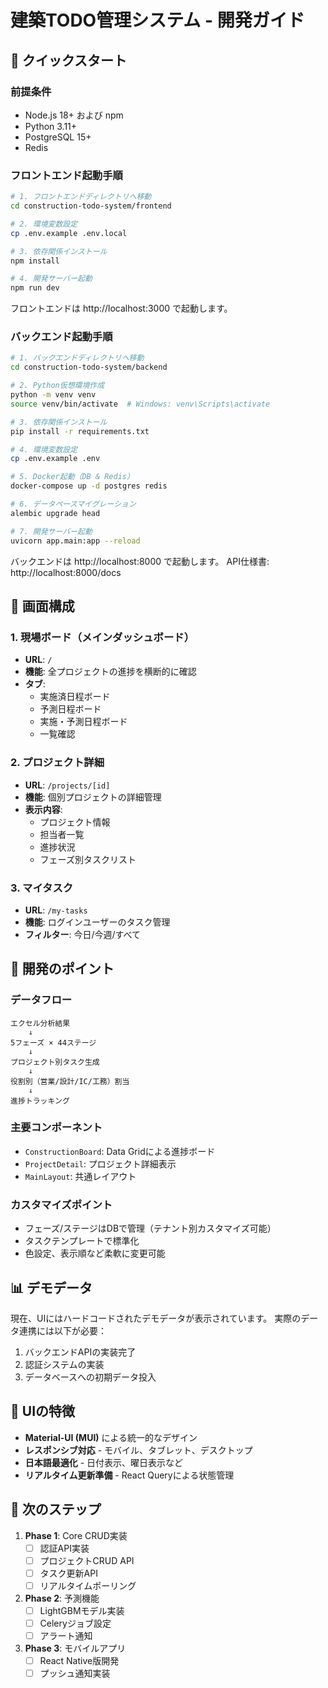 # 建築TODO管理システム - 開発ガイド

## 🚀 クイックスタート

### 前提条件
- Node.js 18+ および npm
- Python 3.11+
- PostgreSQL 15+
- Redis

### フロントエンド起動手順

```bash
# 1. フロントエンドディレクトリへ移動
cd construction-todo-system/frontend

# 2. 環境変数設定
cp .env.example .env.local

# 3. 依存関係インストール
npm install

# 4. 開発サーバー起動
npm run dev
```

フロントエンドは http://localhost:3000 で起動します。

### バックエンド起動手順

```bash
# 1. バックエンドディレクトリへ移動  
cd construction-todo-system/backend

# 2. Python仮想環境作成
python -m venv venv
source venv/bin/activate  # Windows: venv\Scripts\activate

# 3. 依存関係インストール
pip install -r requirements.txt

# 4. 環境変数設定
cp .env.example .env

# 5. Docker起動（DB & Redis）
docker-compose up -d postgres redis

# 6. データベースマイグレーション
alembic upgrade head

# 7. 開発サーバー起動
uvicorn app.main:app --reload
```

バックエンドは http://localhost:8000 で起動します。
API仕様書: http://localhost:8000/docs

## 📱 画面構成

### 1. 現場ボード（メインダッシュボード）
- **URL**: `/`
- **機能**: 全プロジェクトの進捗を横断的に確認
- **タブ**: 
  - 実施済日程ボード
  - 予測日程ボード
  - 実施・予測日程ボード
  - 一覧確認

### 2. プロジェクト詳細
- **URL**: `/projects/[id]`
- **機能**: 個別プロジェクトの詳細管理
- **表示内容**:
  - プロジェクト情報
  - 担当者一覧
  - 進捗状況
  - フェーズ別タスクリスト

### 3. マイタスク
- **URL**: `/my-tasks`
- **機能**: ログインユーザーのタスク管理
- **フィルター**: 今日/今週/すべて

## 🔧 開発のポイント

### データフロー
```
エクセル分析結果
    ↓
5フェーズ × 44ステージ
    ↓
プロジェクト別タスク生成
    ↓
役割別（営業/設計/IC/工務）割当
    ↓
進捗トラッキング
```

### 主要コンポーネント
- `ConstructionBoard`: Data Gridによる進捗ボード
- `ProjectDetail`: プロジェクト詳細表示
- `MainLayout`: 共通レイアウト

### カスタマイズポイント
- フェーズ/ステージはDBで管理（テナント別カスタマイズ可能）
- タスクテンプレートで標準化
- 色設定、表示順など柔軟に変更可能

## 📊 デモデータ

現在、UIにはハードコードされたデモデータが表示されています。
実際のデータ連携には以下が必要：

1. バックエンドAPIの実装完了
2. 認証システムの実装
3. データベースへの初期データ投入

## 🎨 UIの特徴

- **Material-UI (MUI)** による統一的なデザイン
- **レスポンシブ対応** - モバイル、タブレット、デスクトップ
- **日本語最適化** - 日付表示、曜日表示など
- **リアルタイム更新準備** - React Queryによる状態管理

## 📝 次のステップ

1. **Phase 1**: Core CRUD実装
   - [ ] 認証API実装
   - [ ] プロジェクトCRUD API
   - [ ] タスク更新API
   - [ ] リアルタイムポーリング

2. **Phase 2**: 予測機能
   - [ ] LightGBMモデル実装
   - [ ] Celeryジョブ設定
   - [ ] アラート通知

3. **Phase 3**: モバイルアプリ
   - [ ] React Native版開発
   - [ ] プッシュ通知実装